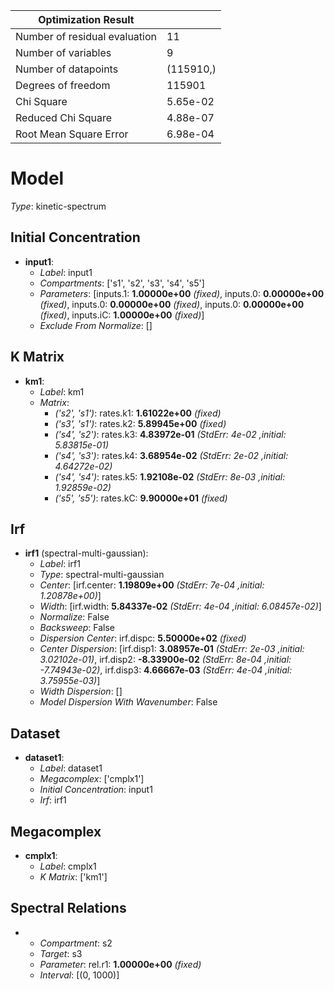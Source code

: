 Optimization Result            |            |
-------------------------------|------------|
 Number of residual evaluation |         11 |
           Number of variables |          9 |
          Number of datapoints |  (115910,) |
            Degrees of freedom |     115901 |
                    Chi Square |   5.65e-02 |
            Reduced Chi Square |   4.88e-07 |
        Root Mean Square Error |   6.98e-04 |


# Model

_Type_: kinetic-spectrum

## Initial Concentration

* **input1**:
  * *Label*: input1
  * *Compartments*: ['s1', 's2', 's3', 's4', 's5']
  * *Parameters*: [inputs.1: **1.00000e+00** *(fixed)*, inputs.0: **0.00000e+00** *(fixed)*, inputs.0: **0.00000e+00** *(fixed)*, inputs.0: **0.00000e+00** *(fixed)*, inputs.iC: **1.00000e+00** *(fixed)*]
  * *Exclude From Normalize*: []

## K Matrix

* **km1**:
  * *Label*: km1
  * *Matrix*: 
    * *('s2', 's1')*: rates.k1: **1.61022e+00** *(fixed)*
    * *('s3', 's1')*: rates.k2: **5.89945e+00** *(fixed)*
    * *('s4', 's2')*: rates.k3: **4.83972e-01** *(StdErr: 4e-02 ,initial: 5.83815e-01)*
    * *('s4', 's3')*: rates.k4: **3.68954e-02** *(StdErr: 2e-02 ,initial: 4.64272e-02)*
    * *('s4', 's4')*: rates.k5: **1.92108e-02** *(StdErr: 8e-03 ,initial: 1.92859e-02)*
    * *('s5', 's5')*: rates.kC: **9.90000e+01** *(fixed)*
  

## Irf

* **irf1** (spectral-multi-gaussian):
  * *Label*: irf1
  * *Type*: spectral-multi-gaussian
  * *Center*: [irf.center: **1.19809e+00** *(StdErr: 7e-04 ,initial: 1.20878e+00)*]
  * *Width*: [irf.width: **5.84337e-02** *(StdErr: 4e-04 ,initial: 6.08457e-02)*]
  * *Normalize*: False
  * *Backsweep*: False
  * *Dispersion Center*: irf.dispc: **5.50000e+02** *(fixed)*
  * *Center Dispersion*: [irf.disp1: **3.08957e-01** *(StdErr: 2e-03 ,initial: 3.02102e-01)*, irf.disp2: **-8.33900e-02** *(StdErr: 8e-04 ,initial: -7.74943e-02)*, irf.disp3: **4.66667e-03** *(StdErr: 4e-04 ,initial: 3.75955e-03)*]
  * *Width Dispersion*: []
  * *Model Dispersion With Wavenumber*: False

## Dataset

* **dataset1**:
  * *Label*: dataset1
  * *Megacomplex*: ['cmplx1']
  * *Initial Concentration*: input1
  * *Irf*: irf1

## Megacomplex

* **cmplx1**:
  * *Label*: cmplx1
  * *K Matrix*: ['km1']

## Spectral Relations

* 
  * *Compartment*: s2
  * *Target*: s3
  * *Parameter*: rel.r1: **1.00000e+00** *(fixed)*
  * *Interval*: [(0, 1000)]

